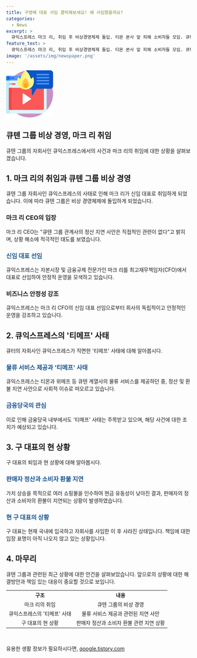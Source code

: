```yaml
---
title: 구영배 대표 사임 클릭해보세요! 왜 사임했을까요?
categories:
  - News
excerpt: >
  큐익스프레스 마크 리, 취임 후 비상경영체제 돌입. 티몬 본사 앞 피해 소비자들 모임. 큐텐 대표 사임, 마크 리 정상 물류 서비스 주장. 새 CFO 신임 대표로 선임. 티메프 물류 서비스 지연, 현금 유동성 문제로 예상. 구 대표 우리나라 입국 후 두문불출. 소비자들 불만 증폭.
feature_text: >
  큐익스프레스 마크 리, 취임 후 비상경영체제 돌입. 티몬 본사 앞 피해 소비자들 모임. 큐텐 대표 사임, 마크 리 정상 물류 서비스 주장. 새 CFO 신임 대표로 선임. 티메프 물류 서비스 지연, 현금 유동성 문제로 예상. 구 대표 우리나라 입국 후 두문불출. 소비자들 불만 증폭.
image: '/assets/img/newspaper.png'
---
```


<p><img src="/assets/img/news.png" alt="rentncar 속보" /></p>

<h2>큐텐 그룹 비상 경영, 마크 리 취임</h2>

<p data-ke-size="size16">큐텐 그룹의 자회사인 큐익스프레스에서의 사건과 마크 리의 취임에 대한 상황을 살펴보겠습니다.</p>

<h2>1. 마크 리의 취임과 큐텐 그룹 비상 경영</h2>

<p data-ke-size="size16">큐텐 그룹 자회사인 큐익스프레스의 사태로 인해 마크 리가 신임 대표로 취임하게 되었습니다. 이에 따라 큐텐 그룹은 비상 경영체제에 돌입하게 되었습니다.</p>

<h3>마크 리 CEO의 입장</h3>

<p data-ke-size="size16">마크 리 CEO는 "큐텐 그룹 관계사의 정산 지연 사안은 직접적인 관련이 없다"고 밝히며, 상황 해소에 적극적인 태도를 보였습니다.</p>

<h3><span style="color: #1a5490;">신임 대표 선임</span></h3>

<p data-ke-size="size16">큐익스프레스는 자본시장 및 금융규제 전문가인 마크 리를 최고재무책임자(CFO)에서 대표로 선임하여 안정적 운영을 모색하고 있습니다.</p>

<h3>비즈니스 안정성 강조</h3>

<p data-ke-size="size16">큐익스프레스는 마크 리 CFO의 신임 대표 선임으로부터 회사의 독립적이고 안정적인 운영을 강조하고 있습니다.</p>

<h2>2. 큐익스프레스의 '티메프' 사태</h2>

<p data-ke-size="size16">큐터의 자회사인 큐익스프레스가 직면한 '티메프' 사태에 대해 알아봅시다.</p>

<h3><span style="color: #1a5490;">물류 서비스 제공과 '티메프' 사태</span></h3>

<p data-ke-size="size16">큐익스프레스는 티몬과 위메프 등 큐텐 계열사의 물류 서비스를 제공하던 중, 정산 및 환불 지연 사안으로 사회적 이슈로 떠오르고 있습니다.</p>

<h3><span style="color: #1a5490;">금융당국의 관심</span></h3>

<p data-ke-size="size16">이로 인해 금융당국 내부에서도 '티메프' 사태는 주목받고 있으며, 해당 사건에 대한 조치가 예상되고 있습니다.</p>

<h2>3. 구 대표의 현 상황</h2>

<p data-ke-size="size16">구 대표의 퇴임과 현 상황에 대해 알아봅시다.</p>

<h3><span style="color: #1a5490;">판매자 정산과 소비자 환불 지연</span></h3>

<p data-ke-size="size16">가치 상승을 목적으로 여러 쇼핑몰을 인수하여 현금 유동성이 낮아진 결과, 판매자의 정산과 소비자의 환불이 지연되는 상황이 발생하였습니다.</p>

<h3><span style="color: #1a5490;">현 구 대표의 상황</span></h3>

<p data-ke-size="size16">구 대표는 현재 국내에 입국하고 자회사를 사임한 이 후 사라진 상태입니다. 책임에 대한 입장 표명이 아직 나오지 않고 있는 상황입니다.</p>

<h2>4. 마무리</h2>

<p data-ke-size="size16">큐텐 그룹과 관련된 최근 상황에 대한 안건을 살펴보았습니다. 앞으로의 상황에 대한 해결방안과 책임 있는 대응이 중요할 것으로 보입니다.</p>

<table>
    <tbody>
        <tr>
            <td style="text-align: center; height: 17px;"><b>구조</b></td>
            <td style="text-align: center; height: 17px;"><b>내용</b></td>
        </tr>
        <tr>
            <td style="text-align: center; height: 17px;">마크 리의 취임</td>
            <td style="text-align: center; height: 17px;">큐텐 그룹의 비상 경영</td>
        </tr>
        <tr>
            <td style="text-align: center; height: 17px;">큐익스프레스의 '티메프' 사태</td>
            <td style="text-align: center; height: 17px;">물류 서비스 제공과 관련된 지연 사안</td>
        </tr>
        <tr>
            <td style="text-align: center; height: 17px;">구 대표의 현 상황</td>
            <td style="text-align: center; height: 17px;">판매자 정산과 소비자 환불 관련 지연 상황</td>
        </tr>
    </tbody>
</table>

<p data-ke-size="size16">&nbsp;</p>
유용한 생활 정보가 필요하시다면, <a href="https://qoogle.tistory.com" rel="dofollow">qoogle.tistory.com</a>


